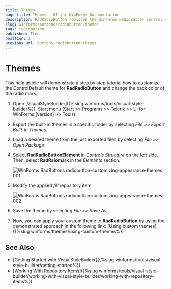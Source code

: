 ```yaml
---
title: Themes
page_title: Themes - UI for WinForms Documentation
description: RadRadioButton replaces the WinForms RadioButton control and adds robust data binding, state management, and design options. 
slug: winforms/buttons/radiobutton/themes
tags: radiobutton
published: True
position: 1
previous_url: buttons-radiobutton-themes
---
```


# Themes

This help article will demonstrate a step by step tutorial how to customize the ControlDefault theme for __RadRadioButton__ and change the back color of the radio mark:

1. Open [VisualStyleBuilder]({%slug winforms/tools/visual-style-builder%}): Start menu (Start >> Programs >> Telerik >> UI for WinForms [version] >> Tools).

1. Export the built-in themes in a specific folder by selecting *File >> Export Built-in Themes*.

1. Load a desired theme from the just exported files by selecting *File >> Open Package*

1. Select __RadRadioButtonElement__ in *Controls Structure* on the left side. Then, select __RadRaiomark__ in the *Elements* section.

	![WinForms RadButtons radiobutton-customizing-appearance-themes 001](images/radiobutton-customizing-appearance-themes001.png)

1. Modify the applied *fill* repository item. 

	![WinForms RadButtons radiobutton-customizing-appearance-themes 002](images/radiobutton-customizing-appearance-themes002.png)

1. Save the theme by selecting *File >> Save As*.

1. Now, you can apply your custom theme to __RadRadioButton__ by using the demonstrated approach in the following link: [Using custom themes]({%slug winforms/themes/using-custom-themes%})

## See Also

* [Getting Started with VisualStyleBuilder]({%slug winforms/tools/visual-style-builder/getting-started%})
* [Working With Repository Items]({%slug winforms/tools/visual-style-builder/working-with-visual-style-builder/working-with-repository-items%})
